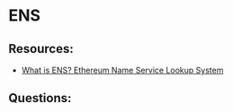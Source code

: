 # ENS

## Resources:
* [What is ENS? Ethereum Name Service Lookup System](https://www.youtube.com/watch?v=P8RlPsjGaR8)

## Questions:
